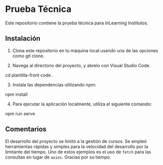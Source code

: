 # Prueba Técnica

Este repositorio contiene la prueba técnica para InLearning Institutos.

## Instalación

1. Clona este repositorio en tu máquina local usando una de las opciones como git clone.

2. Navega al directorio del proyecto, y abrelo con Visual Studio Code.

cd plantilla-front
code .

3. Instala las dependencias utilizando npm:

npm install

4. Para ejecutar la aplicación localmente, utiliza el siguiente comando:

npm run serve

## Comentarios

El desarrollo del proyecto se limitó a la gestión de cursos.
Se empleó herramientas rápidas y simples para la velocidad del desarrollo por la limitante del tiempo.
Uno de estos ejemplos es el uso de `fetch` para las consultas en lugar de `axios`.
Gracias por su tiempo.
